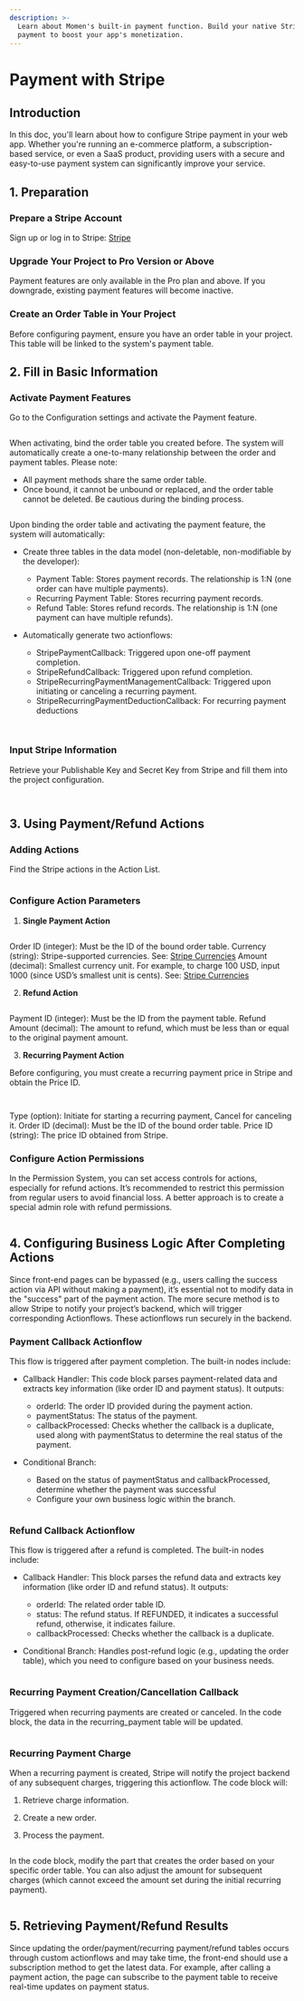 ```yaml
---
description: >-
  Learn about Momen's built-in payment function. Build your native Stripe
  payment to boost your app's monetization.
---
```


# Payment with Stripe

## Introduction
In this doc, you'll learn about how to configure Stripe payment in your web app. Whether you're running an e-commerce platform, a subscription-based service, or even a SaaS product, providing users with a secure and easy-to-use payment system can significantly improve your service.

## 1. Preparation

### Prepare a Stripe Account

Sign up or log in to Stripe: [Stripe](https://stripe.com/)

### Upgrade Your Project to Pro Version or Above

Payment features are only available in the Pro plan and above. If you downgrade, existing payment features will become inactive.

### Create an Order Table in Your Project

Before configuring payment, ensure you have an order table in your project. This table will be linked to the system's payment table.

## 2. Fill in Basic Information

### Activate Payment Features

Go to the Configuration settings and activate the Payment feature.

<figure><img src="../.gitbook/assets/stripe/stripe.jpeg" alt=""><figcaption></figcaption></figure>


When activating, bind the order table you created before. The system will automatically create a one-to-many relationship between the order and payment tables. Please note:

* All payment methods share the same order table.
* Once bound, it cannot be unbound or replaced, and the order table cannot be deleted. Be cautious during the binding process.

<figure><img src="../.gitbook/assets/stripe/stripe2.jpeg" alt=""><figcaption></figcaption></figure>

Upon binding the order table and activating the payment feature, the system will automatically:

* Create three tables in the data model (non-deletable, non-modifiable by the developer):
  * Payment Table: Stores payment records. The relationship is 1:N (one order can have multiple payments).
  * Recurring Payment Table: Stores recurring payment records.
  * Refund Table: Stores refund records. The relationship is 1:N (one payment can have multiple refunds).
*   Automatically generate two actionflows:

    * StripePaymentCallback: Triggered upon one-off payment completion.
    * StripeRefundCallback: Triggered upon refund completion.
    * StripeRecurringPaymentManagementCallback: Triggered upon initiating or canceling a recurring payment.
    * StripeRecurringPaymentDeductionCallback: For recurring payment deductions


    <figure><img src="../.gitbook/assets/stripe/stripe3.jpeg" alt=""><figcaption></figcaption></figure>

    <figure><img src="../.gitbook/assets/stripe/stripe4.jpeg" alt=""><figcaption></figcaption></figure>

### Input Stripe Information

Retrieve your Publishable Key and Secret Key from Stripe and fill them into the project configuration.

<figure><img src="../.gitbook/assets/stripe/stripe5.jpeg" alt=""><figcaption></figcaption></figure>

<figure><img src="../.gitbook/assets/stripe/stripe6.jpeg" alt=""><figcaption></figcaption></figure>

## 3. Using Payment/Refund Actions

### Adding Actions

Find the Stripe actions in the Action List.

<figure><img src="../.gitbook/assets/stripe/stripe7.jpeg" alt=""><figcaption></figcaption></figure>

### Configure Action Parameters

1. **Single Payment Action**

<figure><img src="../.gitbook/assets/stripe/stripe8.jpeg" alt=""><figcaption></figcaption></figure>

Order ID (integer): Must be the ID of the bound order table. Currency (string): Stripe-supported currencies. See: [Stripe Currencies](https://docs.stripe.com/currencies#supported-payment-methods) Amount (decimal): Smallest currency unit. For example, to charge 100 USD, input 1000 (since USD’s smallest unit is cents). See: [Stripe Currencies](https://docs.stripe.com/currencies#supported-payment-methods)

2. **Refund Action**

<figure><img src="../.gitbook/assets/stripe/stripe9.jpeg" alt=""><figcaption></figcaption></figure>

Payment ID (integer): Must be the ID from the payment table. Refund Amount (decimal): The amount to refund, which must be less than or equal to the original payment amount.

3. **Recurring Payment Action**

Before configuring, you must create a recurring payment price in Stripe and obtain the Price ID.

<figure><img src="../.gitbook/assets/stripe/stripe10.jpeg" alt=""><figcaption></figcaption></figure>

<figure><img src="../.gitbook/assets/stripe/stripe11.jpeg" alt=""><figcaption></figcaption></figure>

Type (option): Initiate for starting a recurring payment, Cancel for canceling it. Order ID (decimal): Must be the ID of the bound order table. Price ID (string): The price ID obtained from Stripe.

### Configure Action Permissions

In the Permission System, you can set access controls for actions, especially for refund actions. It’s recommended to restrict this permission from regular users to avoid financial loss. A better approach is to create a special admin role with refund permissions.

<figure><img src="../.gitbook/assets/stripe/stripe12.jpeg" alt=""><figcaption></figcaption></figure>

## 4. Configuring Business Logic After Completing Actions

Since front-end pages can be bypassed (e.g., users calling the success action via API without making a payment), it’s essential not to modify data in the "success" part of the payment action. The more secure method is to allow Stripe to notify your project’s backend, which will trigger corresponding Actionflows. These actionflows run securely in the backend.

### Payment Callback Actionflow

This flow is triggered after payment completion. The built-in nodes include:

* Callback Handler: This code block parses payment-related data and extracts key information (like order ID and payment status). It outputs:
  * orderId: The order ID provided during the payment action.
  * paymentStatus: The status of the payment.
  * callbackProcessed: Checks whether the callback is a duplicate, used along with paymentStatus to determine the real status of the payment.
*   Conditional Branch:

    * Based on the status of paymentStatus and callbackProcessed, determine whether the payment was successful
    * Configure your own business logic within the branch.

    <figure><img src="../.gitbook/assets/stripe/stripe13.jpeg" alt=""><figcaption></figcaption></figure>

### Refund Callback Actionflow

This flow is triggered after a refund is completed. The built-in nodes include:

* Callback Handler: This block parses the refund data and extracts key information (like order ID and refund status). It outputs:
  * orderId: The related order table ID.
  * status: The refund status. If REFUNDED, it indicates a successful refund, otherwise, it indicates failure.
  * callbackProcessed: Checks whether the callback is a duplicate.
*   Conditional Branch: Handles post-refund logic (e.g., updating the order table), which you need to configure based on your business needs.

    <figure><img src="../.gitbook/assets/stripe/stripe14.jpeg" alt=""><figcaption></figcaption></figure>

### Recurring Payment Creation/Cancellation Callback

Triggered when recurring payments are created or canceled. In the code block, the data in the recurring\_payment table will be updated.

<figure><img src="../.gitbook/assets/stripe/stripe15.jpeg" alt=""><figcaption></figcaption></figure>

### Recurring Payment Charge

When a recurring payment is created, Stripe will notify the project backend of any subsequent charges, triggering this actionflow. The code block will:

1. Retrieve charge information.
2. Create a new order.
3.  Process the payment.

    <figure><img src="../.gitbook/assets/stripe/stripe16.jpeg" alt=""><figcaption></figcaption></figure>

In the code block, modify the part that creates the order based on your specific order table. You can also adjust the amount for subsequent charges (which cannot exceed the amount set during the initial recurring payment).

<figure><img src="../.gitbook/assets/stripe/stripe17.jpeg" alt=""><figcaption></figcaption></figure>

## 5. Retrieving Payment/Refund Results

Since updating the order/payment/recurring payment/refund tables occurs through custom actionflows and may take time, the front-end should use a subscription method to get the latest data. For example, after calling a payment action, the page can subscribe to the payment table to receive real-time updates on payment status.

<figure><img src="../.gitbook/assets/stripe/stripe18.jpeg" alt=""><figcaption></figcaption></figure>

